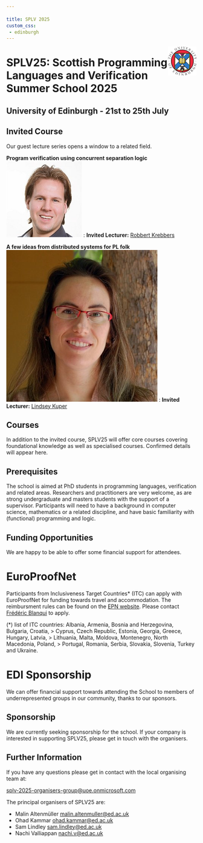 ```yaml
---

title: SPLV 2025
custom_css:
 - edinburgh
---
```


<img src="assets/edinburgh_fullcolour.png" style="float:right; max-width:15%" alt="University of Edinburgh logo" />

# SPLV25: Scottish Programming Languages and Verification Summer School 2025

## University of Edinburgh - 21st to 25th July

<!-- ## Core Courses

These required lectures cover foundational knowledge.

<div class="flex-container" markdown="1">
  **TBD**<img class="avatar" src="assets/placeholder.png" />
  : **Lecturer:** TBD
  : <details open>
    <summary>Abstract</summary>
    TBD
    </details>
  {: .flex-element }

  **TBD**<img class="avatar" src="assets/placeholder.png" />
  : **Lecturer:** TBD
  : <details open>
    <summary>Abstract</summary>
    TBD
    </details>
  {: .flex-element }
</div>
-->

## Invited Course

Our guest lecture series opens a window to a related field.

**Program verification using concurrent separation logic**
<img class="avatar" src="assets/robbert_krebbers.png" />
: **Invited Lecturer:** [Robbert Krebbers](https://robbertkrebbers.nl/)

<!--
: <details open>
    <summary>Abstract</summary>
    TBD
    </details>
-->

**A few ideas from distributed systems for PL folk**
<img class="avatar" src="assets/lindsey_kuper.jpg" />
: **Invited Lecturer:** [Lindsey Kuper](https://users.soe.ucsc.edu/~lkuper/)

## Courses

In addition to the invited course, SPLV25 will offer core courses covering
foundational knowledge as well as specialised courses. Confirmed details will
appear here.

<!--
## Specialised Courses

TBD
-->
## Prerequisites

The school is aimed at PhD students in programming languages, verification and
related areas. Researchers and practitioners are very welcome, as are strong
undergraduate and masters students with the support of a supervisor.
Participants will need to have a background in computer science, mathematics or
a related discipline, and have basic familiarity with (functional) programming
and logic.

## Funding Opportunities

We are happy to be able to offer some financial support for attendees.

# EuroProofNet

Participants from Inclusiveness Target Countries* (ITC) can apply with
EuroProofNet for funding towards travel and accommodation. The reimbursment
rules can be found on the [EPN website](
https://europroofnet.github.io/reimbursement-rules/). Please contact [Frédéric
Blanqui](https://blanqui.gitlabpages.inria.fr/) to apply.


(*) list of ITC countries: Albania, Armenia, Bosnia and Herzegovina, Bulgaria,
Croatia, > Cyprus, Czech Republic, Estonia, Georgia, Greece, Hungary, Latvia, >
Lithuania, Malta, Moldova, Montenegro, North Macedonia, Poland, > Portugal,
Romania, Serbia, Slovakia, Slovenia, Turkey and Ukraine.


# EDI Sponsorship

We can offer financial support towards attending the School to members of
underrepresented groups in our community, thanks to our sponsors.

<!--
## Lightning talks

TBD

## Evening activities and excursion

TBD

## Travel and Accommodation

TBD

## Sponsors

TBD

## Registration

TBD
-->

## Sponsorship

We are currently seeking sponsorship for the school. If your company is
interested in supporting SPLV25, please get in touch with the organisers.

## Further Information

If you have any questions please get in contact with the local organising team
at:

<splv-2025-organisers-group@uoe.onmicrosoft.com>

The principal organisers of SPLV25 are:

* Malin Altenmüller <malin.altenmuller@ed.ac.uk>
* Ohad Kammar <ohad.kammar@ed.ac.uk>
* Sam Lindley <sam.lindley@ed.ac.uk>
* Nachi Valliappan <nachi.v@ed.ac.uk>
